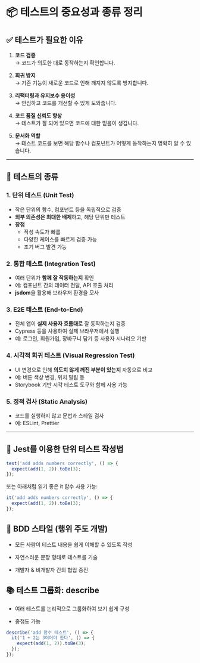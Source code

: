 # 📦 테스트의 중요성과 종류 정리

## ✅ 테스트가 필요한 이유

1. **코드 검증**  
   → 코드가 의도한 대로 동작하는지 확인합니다.

2. **회귀 방지**  
   → 기존 기능이 새로운 코드로 인해 깨지지 않도록 방지합니다.

3. **리팩터링과 유지보수 용이성**  
   → 안심하고 코드를 개선할 수 있게 도와줍니다.

4. **코드 품질 신뢰도 향상**  
   → 테스트가 잘 되어 있으면 코드에 대한 믿음이 생깁니다.

5. **문서화 역할**  
   → 테스트 코드를 보면 해당 함수나 컴포넌트가 어떻게 동작하는지 명확히 알 수 있습니다.

---

## 🧪 테스트의 종류

### 1. 단위 테스트 (Unit Test)

- 작은 단위의 함수, 컴포넌트 등을 독립적으로 검증
- **외부 의존성은 최대한 배제**하고, 해당 단위만 테스트
- **장점**
  - 작성 속도가 빠름
  - 다양한 케이스를 빠르게 검증 가능
  - 조기 버그 발견 가능

### 2. 통합 테스트 (Integration Test)

- 여러 단위가 **함께 잘 작동하는지** 확인
- 예: 컴포넌트 간의 데이터 전달, API 호출 처리
- **jsdom**을 활용해 브라우저 환경을 모사

### 3. E2E 테스트 (End-to-End)

- 전체 앱이 **실제 사용자 흐름대로** 잘 동작하는지 검증
- Cypress 등을 사용하여 실제 브라우저에서 실행
- 예: 로그인, 회원가입, 장바구니 담기 등 사용자 시나리오 기반

### 4. 시각적 회귀 테스트 (Visual Regression Test)

- UI 변경으로 인해 **의도치 않게 깨진 부분이 있는지** 자동으로 비교
- 예: 버튼 색상 변경, 위치 밀림 등
- Storybook 기반 시각 테스트 도구와 함께 사용 가능

### 5. 정적 검사 (Static Analysis)

- 코드를 실행하지 않고 문법과 스타일 검사
- 예: ESLint, Prettier

---

## 🔧 Jest를 이용한 단위 테스트 작성법

```ts
test('add adds numbers correctly', () => {
  expect(add(1, 2)).toBe(3);
});
```

또는 아래처럼 읽기 좋은 it 함수 사용 가능:

```ts
it('add adds numbers correctly', () => {
  expect(add(1, 2)).toBe(3);
});
```

## 🧠 BDD 스타일 (행위 주도 개발)
- 모든 사람이 테스트 내용을 쉽게 이해할 수 있도록 작성

- 자연스러운 문장 형태로 테스트를 기술

- 개발자 & 비개발자 간의 협업 증진

## 📚 테스트 그룹화: describe
- 여러 테스트를 논리적으로 그룹화하여 보기 쉽게 구성

- 중첩도 가능

```ts
describe('add 함수 테스트', () => {
  it('1 + 2는 3이어야 한다', () => {
    expect(add(1, 2)).toBe(3);
  });
});
```
